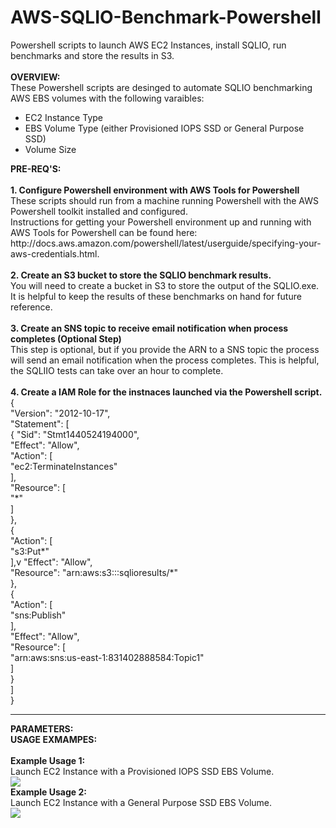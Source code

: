 # AWS-SQLIO-Benchmark-Powershell
Powershell scripts to launch AWS EC2 Instances, install SQLIO, run benchmarks and store the results in S3.
<br>
<br>
<b>OVERVIEW:</b>
<br>
These Powershell scripts are desinged to automate SQLIO benchmarking AWS EBS volumes with the following varaibles:
<ul>
<li> EC2 Instance Type
<li> EBS Volume Type (either Provisioned IOPS SSD or General Purpose SSD)
<li> Volume Size
</ul>
<b>PRE-REQ'S:</b>
<br>
<br>
<b>1. Configure Powershell environment with AWS Tools for Powershell</b>
These scripts should run from a machine running Powershell with the AWS Powershell toolkit installed and configured. <br>
Instructions for getting your Powershell environment up and running with AWS Tools for Powershell can be found here: http://docs.aws.amazon.com/powershell/latest/userguide/specifying-your-aws-credentials.html.
<br>
<br>
<b>2. Create an S3 bucket to store the SQLIO benchmark results.</b>
<br>
You will need to create a bucket in S3 to store the output of the SQLIO.exe. It is helpful to keep the results of these benchmarks on hand for future reference.
<br>
<br>
<b>3. Create an SNS topic to receive email notification when process completes (Optional Step)</b>
<br>
This step is optional, but if you provide the ARN to a SNS topic the process will send an email notification when the process completes. This is helpful, the SQLIIO tests can take over an hour to complete.
<br>
<br>
<b>4. Create a IAM Role for the instnaces launched via the Powershell script.</b>
<br>
{<br>
    "Version": "2012-10-17",<br>
    "Statement": [<br>
        {
            "Sid": "Stmt1440524194000",<br>
            "Effect": "Allow",<br>
            "Action": [<br>
                "ec2:TerminateInstances"<br>
            ],<br>
            "Resource": [<br>
                "*"<br>
            ]<br>
        },<br>
        {<br>
            "Action": [<br>
                "s3:Put*"<br>
            ],v
            "Effect": "Allow",<br>
            "Resource": "arn:aws:s3:::sqlioresults/*"<br>
        },<br>
        {<br>
            "Action": [<br>
                "sns:Publish"<br>
            ],<br>
            "Effect": "Allow",<br>
            "Resource": [<br>
                "arn:aws:sns:us-east-1:831402888584:Topic1"<br>
            ]<br>
        }<br>
    ]<br>
}
<br>
<hr>
<b>PARAMETERS:</b>
<br>
<b>USAGE EXMAMPES:</b>
<br>
<br>
<b>Example Usage 1:</b> 
<br>
Launch EC2 Instance with a Provisioned IOPS SSD EBS Volume.
<br>
<img src="https://s3.amazonaws.com/russell.day/SQLIOBenchmark_Example_Usage_IOPS_v2.png">
<br>
<b>Example Usage 2:</b> 
<br>
Launch EC2 Instance with a General Purpose SSD EBS Volume.
<br>
<img src="https://s3.amazonaws.com/russell.day/SQLIOBenchmark_Example_Usage_GP2.png">
